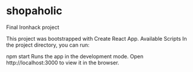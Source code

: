 # shopaholic
 Final Ironhack project
 
 
 This project was bootstrapped with Create React App.
 Available Scripts
In the project directory, you can run:

npm start
Runs the app in the development mode.
Open http://localhost:3000 to view it in the browser.
